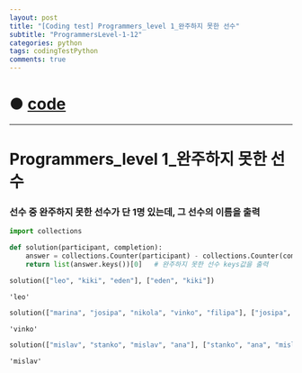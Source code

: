 ```yaml
---
layout: post
title: "[Coding test] Programmers_level 1_완주하지 못한 선수"
subtitle: "ProgrammersLevel-1-12"
categories: python
tags: codingTestPython
comments: true
---
```


# ● [code](https://github.com/JeongJaeyoung0/coding_test/blob/b7d593bd88be48e7aa8811648f36de795cbf055e/210626_Programmers_level%201_%EC%99%84%EC%A3%BC%ED%95%98%EC%A7%80%20%EB%AA%BB%ED%95%9C%20%EC%84%A0%EC%88%98.ipynb)

***

# Programmers_level 1_완주하지 못한 선수
### 선수 중 완주하지 못한 선수가 단 1명 있는데, 그 선수의 이름을 출력


```python
import collections

def solution(participant, completion):
    answer = collections.Counter(participant) - collections.Counter(completion) # 완주한선수 - 전체선수 Counter해서 빼기
    return list(answer.keys())[0]   # 완주하지 못한 선수 keys값을 출력
```


```python
solution(["leo", "kiki", "eden"], ["eden", "kiki"])
```




    'leo'




```python
solution(["marina", "josipa", "nikola", "vinko", "filipa"], ["josipa", "filipa", "marina", "nikola"])
```




    'vinko'




```python
solution(["mislav", "stanko", "mislav", "ana"], ["stanko", "ana", "mislav"])
```




    'mislav'